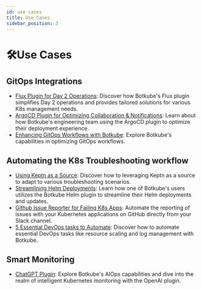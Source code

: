 ```yaml
---
id: use cases
title: Use Cases
sidebar_position: 3
---
```


# 🛠Use Cases

## GitOps Integrations

- [Flux Plugin for Day 2 Operations](https://botkube.io/blog/creating-the-botkube-flux-plugin-for-day-2-operations): Discover how Botkube's Flux plugin simplifies Day 2 operations and provides tailored solutions for various K8s management needs.
- [ArgoCD Plugin for Optimizing Collaboration & Notifications](https://botkube.io/blog/optimizing-collaboration-and-notifications-with-the-botkube-argocd-plugin): Learn about how Botkube's engineering team using the ArgoCD plugin to optimize their deployment experience.
- [Enhancing GitOps Workflows with Botkube](https://botkube.io/blog/enhancing-gitops-workflows-with-botkube): Explore Botkube's capabilities in optimizing GitOps workflows.

## Automating the K8s Troubleshooting workflow

- [Using Keptn as a Source](https://botkube.io/blog/implementing-your-own-botkube-plugin-a-real-life-use-case): Discover how to leveraging Keptn as a source to adapt to various troubleshooting scenarios.
- [Streamlining Helm Deployments](https://botkube.io/case-studies/civo): Learn how one of Botkube's users utilizes the Botkube Helm plugin to streamline their Helm deployments and updates.
- [Github Issue Reporter for Failing K8s Apps](https://botkube.io/blog/build-a-github-issues-reporter-for-failing-kubernetes-apps-with-botkube-plugins): Automate the reporting of issues with your Kubernetes applications on GitHub directly from your Slack channel.
- [5 Essential DevOps tasks to Automate](https://botkube.io/blog/botkube-5-essential-devopstasks-to-automate): Discover how to automate essential DevOps tasks like resource scaling and log management with Botkube.

## Smart Monitoring

- [ChatGPT Plugin](https://botkube.io/blog/building-a-chatgpt-plugin-from-ideation-to-implementation): Explore Botkube's AIOps capabilities and dive into the realm of intelligent Kubernetes monitoring with the OpenAI plugin.
